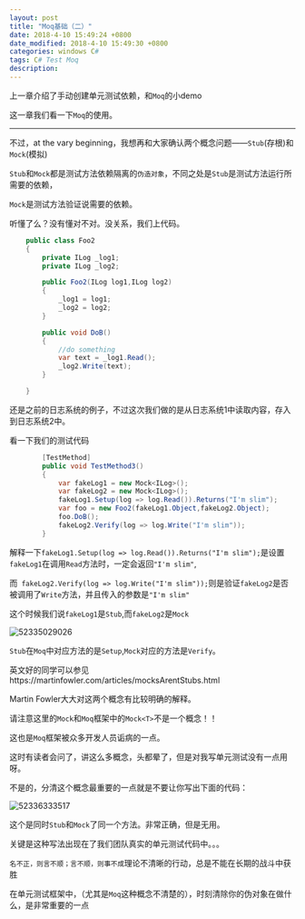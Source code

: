 ```yaml
---
layout: post
title: "Moq基础（二）"
date: 2018-4-10 15:49:24 +0800
date_modified: 2018-4-10 15:49:30 +0800
categories: windows C#
tags: C# Test Moq
description: 
---
```


上一章介绍了手动创建单元测试依赖，和`Moq`的小demo

这一章我们看一下`Moq`的使用。

-----
<!--more-->

不过，at the vary beginning，我想再和大家确认两个概念问题——`Stub`(存根)和`Mock`(模拟)

`Stub`和`Mock`都是测试方法依赖隔离的`伪造对象`，不同之处是`Stub`是测试方法运行所需要的依赖，

`Mock`是测试方法验证说需要的依赖。

听懂了么？没有懂对不对。没关系，我们上代码。

```c#
    public class Foo2
    {
        private ILog _log1;
        private ILog _log2;

        public Foo2(ILog log1,ILog log2)
        {
            _log1 = log1;
            _log2 = log2;
        }

        public void DoB()
        {
            //do something
            var text = _log1.Read();
            _log2.Write(text);
        }

    }
```

还是之前的日志系统的例子，不过这次我们做的是从日志系统1中读取内容，存入到日志系统2中。

看一下我们的测试代码

```c#
        [TestMethod]
        public void TestMethod3()
        {
            var fakeLog1 = new Mock<ILog>();
            var fakeLog2 = new Mock<ILog>();
            fakeLog1.Setup(log => log.Read()).Returns("I'm slim");
            var foo = new Foo2(fakeLog1.Object,fakeLog2.Object);
            foo.DoB();
            fakeLog2.Verify(log => log.Write("I'm slim"));
        }
```

解释一下`fakeLog1.Setup(log => log.Read()).Returns("I'm slim");`是设置`fakeLog1`在调用`Read`方法时，一定会返回`"I'm slim"`,

而` fakeLog2.Verify(log => log.Write("I'm slim"));`则是验证`fakeLog2`是否被调用了`Write`方法，并且传入的参数是`"I'm slim"`

这个时候我们说`fakeLog1`是`Stub`,而`fakeLog2`是`Mock`

![52335029026](../media/1523350290260.png)



`Stub`在`Moq`中对应方法的是`Setup`,`Mock`对应的方法是`Verify`。

英文好的同学可以参见https://martinfowler.com/articles/mocksArentStubs.html

Martin Fowler大大对这两个概念有比较明确的解释。

请注意这里的`Mock`和`Moq`框架中的`Mock<T>`不是一个概念！！

这也是`Moq`框架被众多开发人员诟病的一点。



这时有读者会问了，讲这么多概念，头都晕了，但是对我写单元测试没有一点用呀。

不是的，分清这个概念最重要的一点就是不要让你写出下面的代码：

![52336333517](../media/1523363335179.png)

这个是同时`Stub`和`Mock`了同一个方法。非常正确，但是无用。

关键是这种写法出现在了我们团队真实的单元测试代码中。。。



`名不正，则言不顺；言不顺，则事不成`理论不清晰的行动，总是不能在长期的战斗中获胜

在单元测试框架中，（尤其是`Moq`这种概念不清楚的），时刻清除你的伪对象在做什么，是非常重要的一点

